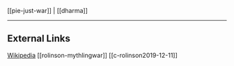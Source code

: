 [[pie-just-war]] | [[dharma]]

---

## External Links
[Wikipedia](https://en.wikipedia.org/wiki/Dharma-yuddha)
[[rolinson-mythlingwar]]
[[c-rolinson2019-12-11]]